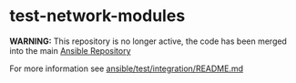 # test-network-modules

**WARNING:** This repository is no longer active, the code has been merged into the main [Ansible Repository](https://github.com/ansible/ansible/tree/devel/ansible/test/integration/targets/)

For more information see [ansible/test/integration/README.md](https://github.com/ansible/ansible/blob/devel/test/integration/README.md)
